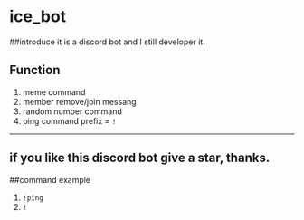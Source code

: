 # ice_bot
##introduce
it is a discord bot and I still developer it.
## Function
1. meme command
2. member remove/join messang
3. random number command
4. ping command
prefix = `!`
---
if you like this discord bot give a star, thanks.
---
##command example
1. `!ping`
2. `!`
